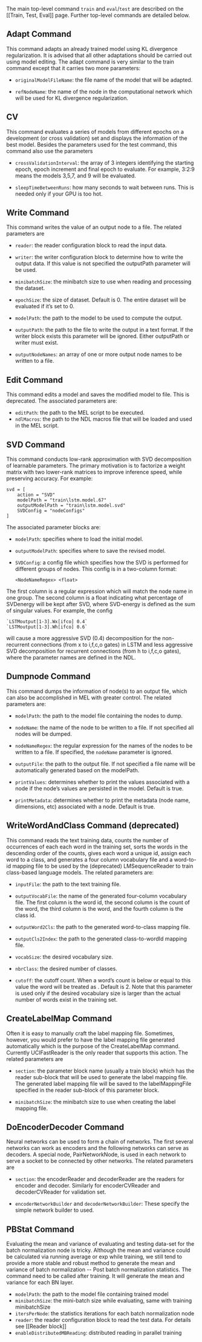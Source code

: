 The main top-level command `train` and `eval`/`test` are described on the [[Train, Test, Eval]] page. Further top-level commands are detailed below.

## Adapt Command
This command adapts an already trained model using KL divergence regularization. It is advised that all other adaptations should be carried out using model editing. The adapt command is very similar to the train command except that it carries two more parameters:
* `originalModelFileName`: the file name of the model that will be adapted.

* `refNodeName`: the name of the node in the computational network which will be used for KL divergence regularization.

## CV
This command evaluates a series of models from different epochs on a development (or cross validation) set and displays the information of the best model. Besides the parameters used for the test command, this command also use the parameters
* `crossValidationInterval`: the array of 3 integers identifying the starting epoch, epoch increment and final epoch to evaluate. For example, 3:2:9 means the models 3,5,7, and 9 will be evaluated.

* `sleepTimeBetweenRuns`: how many seconds to wait between runs. This is needed only if your GPU is too hot.

## Write Command
This command writes the value of an output node to a file. The related parameters are
* `reader`: the reader configuration block to read the input data.

* `writer`: the writer configuration block to determine how to write the output data. If this value is not specified the outputPath parameter will be used.

* `minibatchSize`: the minibatch size to use when reading and processing the dataset.

* `epochSize`: the size of dataset. Default is 0. The entire dataset will be evaluated if it’s set to 0.

* `modelPath`: the path to the model to be used to compute the output.

* `outputPath`: the path to the file to write the output in a text format. If the writer block exists this parameter will be ignored. Either outputPath or writer must exist.

* `outputNodeNames`: an array of one or more output node names to be written to a file.

## Edit Command
This command edits a model and saves the modified model to file. This is deprecated. The associated parameters are:

* `editPath`: the path to the MEL script to be executed.
* `ndlMacros`: the path to the NDL macros file that will be loaded and used in the MEL script.

## SVD Command
This command conducts low-rank approximation with SVD decomposition of learnable parameters. The primary motivation is to factorize a weight matrix with two lower-rank matrices to improve inference speed, while preserving accuracy. For example:

    svd = [
        action = "SVD"
        modelPath = "train\lstm.model.67"
        outputModelPath = "train\lstm.model.svd"
        SVDConfig = "nodeConfigs"
    ]

The associated parameter blocks are:
* `modelPath`: specifies where to load the initial model.

* `outputModelPath`: specifies where to save the revised model.

* `SVDConfig`: a config file which specifies how the SVD is performed for different groups of nodes. This config is in a two-column format: 

    `<NodeNameRegex> <float>`

The first column is a regular expression which will match the node name in one group. The second column is a float indicating what percentage of SVDenergy will be kept after SVD, where SVD-energy is defined as the sum of singular values. For example, the config

    `LSTMoutput[1-3].Wx[ifco] 0.4`
    `LSTMoutput[1-3].Wh[ifco] 0.6`

will cause a more aggressive SVD (0.4) decomposition for the non-recurrent connections (from x to i,f,c,o gates) in LSTM and less aggressive SVD decomposition for recurrent connections (from h to i,f,c,o gates), where the parameter names are defined in the NDL.

## Dumpnode Command
This command dumps the information of node(s) to an output file, which can also be accomplished in MEL with greater control. The related parameters are:
* `modelPath`: the path to the model file containing the nodes to dump.

* `nodeName`: the name of the node to be written to a file. If not specified all nodes will be dumped.

* `nodeNameRegex`: the regular expression for the names of the nodes to be written to a file. If specified, the `nodeName` parameter is ignored. 

* `outputFile`: the path to the output file. If not specified a file name will be automatically generated based on the modelPath.

* `printValues`: determines whether to print the values associated with a node if the node’s values are persisted in the model. Default is true.

* `printMetadata`: determines whether to print the metadata (node name, dimensions, etc) associated with a node. Default is true.

## WriteWordAndClass Command (deprecated)
This command reads the text training data, counts the number of occurrences of each each word in the training set, sorts the words in the descending order of the counts, gives each word a unique id, assign each word to a class, and generates
a four column vocabulary file and a word-to-id mapping file to be used by the (deprecated) LMSequenceReader to train class-based language models. The related parameters are:
* `inputFile`: the path to the text training file.

* `outputVocabFile`: the name of the generated four-column vocabulary file. The first column is the word id, the second column is the count of the word, the third column is the word, and the fourth column is the class id.

* `outputWord2Cls`: the path to the generated word-to-class mapping file.

* `outputCls2Index`: the path to the generated class-to-wordId mapping file.

* `vocabSize`: the desired vocabulary size.

* `nbrClass`: the desired number of classes.

* `cutoff`: the cutoff count. When a word’s count is below or equal to this value the word will be treated as <unk>. Default is 2. Note that this parameter is used only if the desired vocabulary size is larger than the actual number of words exist in the training set.

## CreateLabelMap Command
Often it is easy to manually craft the label mapping file. Sometimes, however, you would prefer to have the label mapping file generated automatically which is the purpose of the CreateLabelMap command. Currently UCIFastReader is the only reader that supports this action. The related parameters are 
* `section`: the parameter block name (usually a train block) which has the reader sub-block that will be used to generate the label mapping file. The generated label mapping file will be saved to the labelMappingFile specified in the reader sub-block of this parameter block.

* `minibatchSize`: the minibatch size to use when creating the label mapping file.

## DoEncoderDecoder Command
Neural networks can be used to form a chain of networks. The first several networks can work as encoders and the following networks can serve as decoders. A special node, PairNetworkNode, is used in each network to serve a socket to be
connected by other networks. The related parameters are 
* `section`: the encoderReader and decoderReader are the readers for encoder and decoder. Similarly for encoderCVReader and decoderCVReader for validation set.

* `encoderNetworkBuilder` and `decoderNetworkBuilder`: These specify the simple network builder to used.

## PBStat Command
Evaluating the mean and variance of evaluating and testing data-set for the batch normalization node is tricky. Although the mean and variance could be calculated via running average or exp while training, we still tend to provide a more stable and robust method to generate the mean and variance of batch normalization -- Post batch normalization statistics. The command need to be called after training. It will generate the mean and variance for each BN layer.
* `modelPath`: the path to the model file containing trained model
* `minibatchSize`: the mini-batch size while evaluating, same with training minibatchSize
* `itersPerNode`: the statistics iterations for each batch normalization node
* `reader`: the reader configuration block to read the test data. For details see [[Reader block]]
* `enableDistributedMBReading`: distributed reading in parallel training





